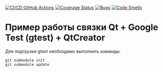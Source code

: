 [![CI/CD GitHub Actions](https://github.com/levchig737/otpo_lab1/actions/workflows/test-action.yml/badge.svg)](https://github.com/levchig737/otpo_lab1/actions/workflows/test-action.yml)
[![Coverage Status](https://coveralls.io/repos/github/levchig737/otpo_lab1/badge.svg?branch=main)](https://coveralls.io/github/levchig737/otpo_lab1?branch=main)
[![Bugs](https://sonarcloud.io/api/project_badges/measure?project=levchig737_otpo_lab1&metric=bugs)](https://sonarcloud.io/summary/new_code?id=levchig737_otpo_lab1)
[![Code Smells](https://sonarcloud.io/api/project_badges/measure?project=levchig737_otpo_lab1&metric=code_smells)](https://sonarcloud.io/summary/new_code?id=levchig737_otpo_lab1)

# Пример работы связки Qt + Google Test (gtest) + QtCreator

Для подгрузки gtest необходимо выполнить команды:
```
git submodule init
git submodule update
```
